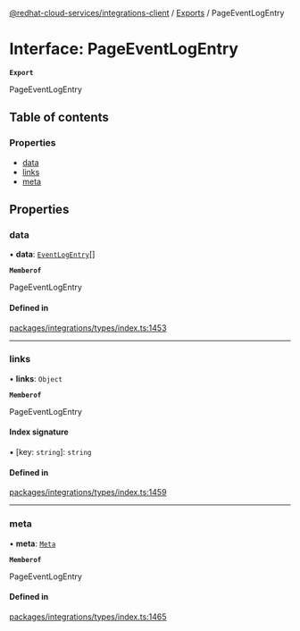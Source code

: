 [@redhat-cloud-services/integrations-client](../README.md) / [Exports](../modules.md) / PageEventLogEntry

# Interface: PageEventLogEntry

**`Export`**

PageEventLogEntry

## Table of contents

### Properties

- [data](PageEventLogEntry.md#data)
- [links](PageEventLogEntry.md#links)
- [meta](PageEventLogEntry.md#meta)

## Properties

### data

• **data**: [`EventLogEntry`](EventLogEntry.md)[]

**`Memberof`**

PageEventLogEntry

#### Defined in

[packages/integrations/types/index.ts:1453](https://github.com/RedHatInsights/javascript-clients/blob/main/packages/integrations/types/index.ts#L1453)

___

### links

• **links**: `Object`

**`Memberof`**

PageEventLogEntry

#### Index signature

▪ [key: `string`]: `string`

#### Defined in

[packages/integrations/types/index.ts:1459](https://github.com/RedHatInsights/javascript-clients/blob/main/packages/integrations/types/index.ts#L1459)

___

### meta

• **meta**: [`Meta`](Meta.md)

**`Memberof`**

PageEventLogEntry

#### Defined in

[packages/integrations/types/index.ts:1465](https://github.com/RedHatInsights/javascript-clients/blob/main/packages/integrations/types/index.ts#L1465)
